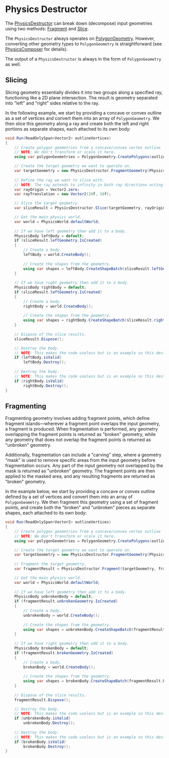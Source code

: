 ﻿# Physics Destructor

The [PhysicsDestructor](https://docs.unity3d.com/6000.3/Documentation/ScriptReference/LowLevelPhysics2D.PhysicsDestructor.html) can break down (decompose) input geometries using two methods: [Fragment](https://docs.unity3d.com/6000.3/Documentation/ScriptReference/LowLevelPhysics2D.PhysicsDestructor.Fragment.html) and [Slice](https://docs.unity3d.com/6000.3/Documentation/ScriptReference/LowLevelPhysics2D.PhysicsDestructor.Slice.html).

The `PhysicsDestructor` always operates on [PolygonGeometry](https://docs.unity3d.com/6000.3/Documentation/ScriptReference/LowLevelPhysics2D.PolygonGeometry.html).
However, converting other geometry types to `PolygonGeometry` is straightforward (see [PhysicsComposer](PhysicsComposer.md) for details).

The output of a `PhysicsDestructor` is always in the form of `PolygonGeometry` as well.

## Slicing

Slicing geometry essentially divides it into two groups along a specified ray, functioning like a 2D plane intersection. The result is geometry separated into "left" and "right" sides relative to the ray.

In the following example, we start by providing a concave or convex outline as a set of vertices and convert them into an array of `PolygonGeometry`.
We then slice this geometry along a ray and create both the left and right portions as separate shapes, each attached to its own body:

```csharp
void Run(ReadOnlySpan<Vector2> outlineVertices)
{
    // Create polygon geometries from a concave/convex vertex outline 
    // NOTE: We don't transform or scale it here.
    using var polygonGeometries = PolygonGeometry.CreatePolygons(outlineVertices, PhysicsTransform.identity, Vector2.one);

    // Create the target geometry we want to operate on.
    var targetGeometry = new PhysicsDestructor.FragmentGeometry(PhysicsTransform.identity, polygonGeometries);
    
    // Define the ray we want to slice with.
    // NOTE: The ray extends to infinity in both ray directions acting like a 2D plane.
    var rayOrigin = Vector2.zero;
    var rayTranslation = new Vector2(20f, 10f);

    // Slice the target geometry.
    var sliceResult = PhysicsDestructor.Slice(targetGeometry, rayOrigin, rayTranslation, Allocator.Temp);

    // Get the main physics world.
    var world = PhysicsWorld.defaultWorld;
    
    // If we have left geometry then add it to a body.
    PhysicsBody leftBody = default;
    if (sliceResult.leftGeometry.IsCreated)
    {
        // Create a body.
        leftBody = world.CreateBody();
        
        // Create the shapes from the geometry.
        using var shapes = leftBody.CreateShapeBatch(sliceResult.leftGeometry, PhysicsShapeDefinition.defaultDefinition);
    }
    
    // If we have right geometry then add it to a body.
    PhysicsBody rightBody = default;
    if (sliceResult.leftGeometry.IsCreated)
    {
        // Create a body.
        rightBody = world.CreateBody();
        
        // Create the shapes from the geometry.
        using var shapes = rightBody.CreateShapeBatch(sliceResult.rightGeometry, PhysicsShapeDefinition.defaultDefinition);
    }
    
    // Dispose of the slice results.
    sliceResult.Dispose();

    // Destroy the body.
    // NOTE: This makes the code useless but is an example so this destroys the body and all its shapes.
    if (leftBody.isValid)
        leftBody.Destroy();
    
    // Destroy the body.
    // NOTE: This makes the code useless but is an example so this destroys the body and all its shapes.
    if (rightBody.isValid)
        rightBody.Destroy();
}
```

## Fragmenting

Fragmenting geometry involves adding fragment points, which define fragment islands—wherever a fragment point overlaps the input geometry, a fragment is produced. When fragmentation is performed, any geometry overlapping the fragment points is returned as "broken" geometry, while any geometry that does not overlap the fragment points is returned as "unbroken" geometry.

Additionally, fragmentation can include a "carving" step, where a geometry "mask" is used to remove specific areas from the input geometry before fragmentation occurs.
Any part of the input geometry not overlapped by the mask is returned as "unbroken" geometry. The fragment points are then applied to the masked area, and any resulting fragments are returned as "broken" geometry.

In the example below, we start by providing a concave or convex outline defined by a set of vertices and convert them into an array of `PolygonGeometry`.
We then fragment this geometry using a set of fragment points, and create both the "broken" and "unbroken" pieces as separate shapes, each attached to its own body:

```csharp
void Run(ReadOnlySpan<Vector2> outlineVertices)
{
    // Create polygon geometries from a concave/convex vertex outline 
    // NOTE: We don't transform or scale it here.
    using var polygonGeometries = PolygonGeometry.CreatePolygons(outlineVertices, PhysicsTransform.identity, Vector2.one);

    // Create the target geometry we want to operate on.
    var targetGeometry = new PhysicsDestructor.FragmentGeometry(PhysicsTransform.identity, polygonGeometries);
    
    // Fragment the target geometry.
    var fragmentResult = PhysicsDestructor.Fragment(targetGeometry, fragmentPoints, Allocator.Temp);

    // Get the main physics world.
    var world = PhysicsWorld.defaultWorld;
    
    // If we have left geometry then add it to a body.
    PhysicsBody unbrokenBody = default;
    if (fragmentResult.unbrokenGeometry.IsCreated)
    {
        // Create a body.
        unbrokenBody = world.CreateBody();
        
        // Create the shapes from the geometry.
        using var shapes = unbrokenBody.CreateShapeBatch(fragmentResult.unbrokenGeometry, PhysicsShapeDefinition.defaultDefinition);
    }
    
    // If we have right geometry then add it to a body.
    PhysicsBody brokenBody = default;
    if (fragmentResult.brokenGeometry.IsCreated)
    {
        // Create a body.
        brokenBody = world.CreateBody();
        
        // Create the shapes from the geometry.
        using var shapes = brokenBody.CreateShapeBatch(fragmentResult.brokenGeometry, PhysicsShapeDefinition.defaultDefinition);
    }
    
    // Dispose of the slice results.
    fragmentResult.Dispose();

    // Destroy the body.
    // NOTE: This makes the code useless but is an example so this destroys the body and all its shapes.
    if (unbrokenBody.isValid)
        unbrokenBody.Destroy();
    
    // Destroy the body.
    // NOTE: This makes the code useless but is an example so this destroys the body and all its shapes.
    if (brokenBody.isValid)
        brokenBody.Destroy();
}
```
